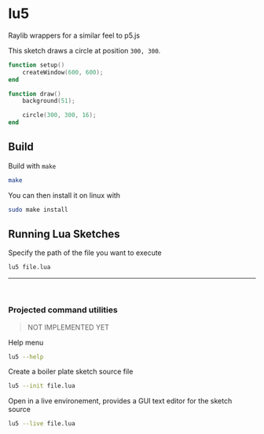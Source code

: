 # lu5

Raylib wrappers for a similar feel to p5.js

This sketch draws a circle at position `300, 300`.

```lua
function setup()
    createWindow(600, 600);
end

function draw()
    background(51);

    circle(300, 300, 16);
end
```



## Build

Build with `make`

```sh
make
```

You can then install it on linux with

```sh
sudo make install
```



## Running Lua Sketches

Specify the path of the file you want to execute

```sh
lu5 file.lua
```

--- 

<br/>

### Projected command utilities

> NOT IMPLEMENTED YET

Help menu

```sh
lu5 --help
```

Create a boiler plate sketch source file

```sh
lu5 --init file.lua
```

Open in a live environement, provides a GUI text editor for the sketch source

```sh
lu5 --live file.lua
```



